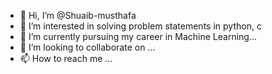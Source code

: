 - 👋 Hi, I’m @Shuaib-musthafa
- 👀 I’m interested in solving problem statements in python, c
- 🌱 I’m currently pursuing my career in Machine Learning...
- 💞️ I’m looking to collaborate on ...
- 📫 How to reach me ...

<!---
Shuaib-musthafa/Shuaib-musthafa is a ✨ special ✨ repository because its `README.md` (this file) appears on your GitHub profile.
You can click the Preview link to take a look at your changes.
--->
